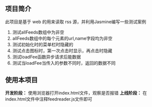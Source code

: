 ## 项目简介
此项目是基于 web 的用来读取 rss 源，并利用Jasmine编写一些测试案例
1. 测试allFeeds数组中为非空
2. allFeeds数组中的每个元素的url,name字段均为非空
3. 测试初始化时的菜单栏时隐藏的
4. 测试点击图标时，第一次点击时显示，再点击时隐藏
5. 测试loadFee函数异步请求后能数据
6. 测试当loadFee当传入的参数不同时，返回的数据不同  
## 使用本项目
**开发阶段：** 使用浏览器打开index.html文件，观察是否报错
**上线阶段：** 在index.html文件中注释feedreader.js文件即可

